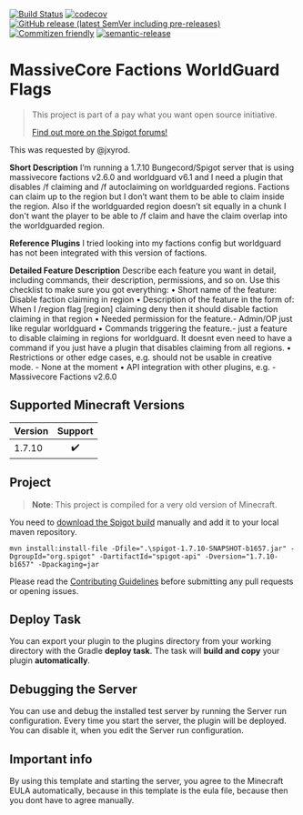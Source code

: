[![Build Status](https://github.com/Silthus/worldguard-faction-flags/workflows/Build/badge.svg)](../../actions?query=workflow%3ABuild)
[![codecov](https://codecov.io/gh/Silthus/worldguard-faction-flags/branch/master/graph/badge.svg)](https://codecov.io/gh/Silthus/worldguard-faction-flags)
[![GitHub release (latest SemVer including pre-releases)](https://img.shields.io/github/v/release/Silthus/worldguard-faction-flags?include_prereleases&label=release)](../../releases)
[![Commitizen friendly](https://img.shields.io/badge/commitizen-friendly-brightgreen.svg)](http://commitizen.github.io/cz-cli/)
[![semantic-release](https://img.shields.io/badge/%20%20%F0%9F%93%A6%F0%9F%9A%80-semantic--release-e10079.svg)](https://github.com/semantic-release/semantic-release)

# MassiveCore Factions WorldGuard Flags

> This project is part of a pay what you want open source initiative.
>
> [Find out more on the Spigot forums!](https://www.spigotmc.org/threads/open-small-to-medium-plugin-development-pay-what-you-want-8-years-experience-high-quality.435578/)

This was requested by @jxyrod.

**Short Description**
I’m running a 1.7.10 Bungecord/Spigot server that is using massivecore factions v2.6.0 and worldguard v6.1 and I need a plugin that disables /f claiming and /f autoclaiming on worldguarded regions. Factions can claim up to the region but I don’t want them to be able to claim inside the region. Also if the worldguarded region doesn’t sit equally in a chunk I don't want the player to be able to /f claim and have the claim overlap into the worldguarded region.

**Reference Plugins**
I tried looking into my factions config but worldguard has not been integrated with this version of factions.

**Detailed Feature Description**
Describe each feature you want in detail, including commands, their description, permissions, and so on. Use this checklist to make sure you got everything:
•	Short name of the feature: Disable faction claiming in region
•	Description of the feature in the form of: When I /region flag [region] claiming deny then it should disable faction claiming in that region
•	Needed permission for the feature.- Admin/OP just like regular worldguard
•	Commands triggering the feature.- just a feature to disable claiming in regions for worldguard. It doesnt even need to have a command if you just have a plugin that disables claiming from all regions.
•	Restrictions or other edge cases, e.g. should not be usable in creative mode. - None at the moment
•	API integration with other plugins, e.g. - Massivecore Factions v2.6.0


## Supported Minecraft Versions

| Version | Support |
| ------- | :-----: |
| 1.7.10  |   ✔️    |

## Project

> **Note**: This project is compiled for a very old version of Minecraft.

You need to [download the Spigot build](https://cdn.getbukkit.org/spigot/spigot-1.7.10-SNAPSHOT-b1657.jar) manually and add it to your local maven repository.

```shell script
mvn install:install-file -Dfile=".\spigot-1.7.10-SNAPSHOT-b1657.jar" -DgroupId="org.spigot" -DartifactId="spigot-api" -Dversion="1.7.10-b1657" -Dpackaging=jar
```

Please read the [Contributing Guidelines](CONTRIBUTING.md) before submitting any pull requests or opening issues.

## Deploy Task

You can export your plugin to the plugins directory from your working directory with the Gradle **deploy task**. The task will **build and copy** your plugin **automatically**.

## Debugging the Server

You can use and debug the installed test server by running the Server run configuration. Every time you start the server, the plugin will be deployed. You can disable it, when you edit the Server run configuration.

## Important info

By using this template and starting the server, you agree to the Minecraft EULA automatically, because in this template is the eula file, because then you dont have to agree manually.
